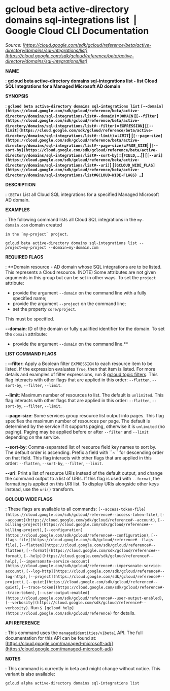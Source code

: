 # gcloud beta active-directory domains sql-integrations list  |  Google Cloud CLI Documentation

*Source: [https://cloud.google.com/sdk/gcloud/reference/beta/active-directory/domains/sql-integrations/list](https://cloud.google.com/sdk/gcloud/reference/beta/active-directory/domains/sql-integrations/list)*

**NAME**

: **gcloud beta active-directory domains sql-integrations list - list Cloud SQL Integrations for a Managed Microsoft AD domain**

**SYNOPSIS**

: **`gcloud beta active-directory domains sql-integrations list` `[--domain](https://cloud.google.com/sdk/gcloud/reference/beta/active-directory/domains/sql-integrations/list#--domain)`=`DOMAIN` [`[--filter](https://cloud.google.com/sdk/gcloud/reference/beta/active-directory/domains/sql-integrations/list#--filter)`=`EXPRESSION`] [`[--limit](https://cloud.google.com/sdk/gcloud/reference/beta/active-directory/domains/sql-integrations/list#--limit)`=`LIMIT`] [`[--page-size](https://cloud.google.com/sdk/gcloud/reference/beta/active-directory/domains/sql-integrations/list#--page-size)`=`PAGE_SIZE`] [`[--sort-by](https://cloud.google.com/sdk/gcloud/reference/beta/active-directory/domains/sql-integrations/list#--sort-by)`=[`FIELD`,…]] [`[--uri](https://cloud.google.com/sdk/gcloud/reference/beta/active-directory/domains/sql-integrations/list#--uri)`] [`[GCLOUD_WIDE_FLAG](https://cloud.google.com/sdk/gcloud/reference/beta/active-directory/domains/sql-integrations/list#GCLOUD-WIDE-FLAGS) …`]**

**DESCRIPTION**

: `(BETA)` List all Cloud SQL integrations for a specified Managed
Microsoft AD domain.

**EXAMPLES**

: The following command lists all Cloud SQL integrations in the
`my-domain.com` domain created
```
in the `my-project` project.
```

```
gcloud beta active-directory domains sql-integrations list --project=my-project --domain=my-domain.com
```

**REQUIRED FLAGS**

: **Domain resource - AD domain whose SQL integrations are to be listed. This
represents a Cloud resource. (NOTE) Some attributes are not given arguments in
this group but can be set in other ways.
To set the `project` attribute:

- provide the argument `--domain` on the command line with a fully
specified name;
- provide the argument `--project` on the command line;
- set the property `core/project`.

This must be specified.

**--domain**:
ID of the domain or fully qualified identifier for the domain.
To set the `domain` attribute:

- provide the argument `--domain` on the command line.**

**LIST COMMAND FLAGS**

: **--filter**:
Apply a Boolean filter `EXPRESSION` to each resource item
to be listed. If the expression evaluates `True`, then that item is
listed. For more details and examples of filter expressions, run $ [gcloud topic filters](https://cloud.google.com/sdk/gcloud/reference/topic/filters). This flag
interacts with other flags that are applied in this order:
`--flatten`, `--sort-by`, `--filter`,
`--limit`.

**--limit**:
Maximum number of resources to list. The default is `unlimited`. This
flag interacts with other flags that are applied in this order:
`--flatten`, `--sort-by`, `--filter`,
`--limit`.

**--page-size**:
Some services group resource list output into pages. This flag specifies the
maximum number of resources per page. The default is determined by the service
if it supports paging, otherwise it is `unlimited` (no paging).
Paging may be applied before or after `--filter` and
`--limit` depending on the service.

**--sort-by**:
Comma-separated list of resource field key names to sort by. The default order
is ascending. Prefix a field with ``~´´ for descending order on that
field. This flag interacts with other flags that are applied in this order:
`--flatten`, `--sort-by`, `--filter`,
`--limit`.

**--uri**:
Print a list of resource URIs instead of the default output, and change the
command output to a list of URIs. If this flag is used with
`--format`, the formatting is applied on this URI list. To display
URIs alongside other keys instead, use the `uri()` transform.

**GCLOUD WIDE FLAGS**

: These flags are available to all commands: `[--access-token-file](https://cloud.google.com/sdk/gcloud/reference#--access-token-file)`,
`[--account](https://cloud.google.com/sdk/gcloud/reference#--account)`, `[--billing-project](https://cloud.google.com/sdk/gcloud/reference#--billing-project)`,
`[--configuration](https://cloud.google.com/sdk/gcloud/reference#--configuration)`,
`[--flags-file](https://cloud.google.com/sdk/gcloud/reference#--flags-file)`,
`[--flatten](https://cloud.google.com/sdk/gcloud/reference#--flatten)`, `[--format](https://cloud.google.com/sdk/gcloud/reference#--format)`, `[--help](https://cloud.google.com/sdk/gcloud/reference#--help)`, `[--impersonate-service-account](https://cloud.google.com/sdk/gcloud/reference#--impersonate-service-account)`,
`[--log-http](https://cloud.google.com/sdk/gcloud/reference#--log-http)`,
`[--project](https://cloud.google.com/sdk/gcloud/reference#--project)`, `[--quiet](https://cloud.google.com/sdk/gcloud/reference#--quiet)`, `[--trace-token](https://cloud.google.com/sdk/gcloud/reference#--trace-token)`, `[--user-output-enabled](https://cloud.google.com/sdk/gcloud/reference#--user-output-enabled)`,
`[--verbosity](https://cloud.google.com/sdk/gcloud/reference#--verbosity)`.
Run `$ [gcloud help](https://cloud.google.com/sdk/gcloud/reference)` for details.

**API REFERENCE**

: This command uses the `managedidentities/v1beta1` API. The full
documentation for this API can be found at: [https://cloud.google.com/managed-microsoft-ad/](https://cloud.google.com/managed-microsoft-ad/)

**NOTES**

: This command is currently in beta and might change without notice. This variant
is also available:

```
gcloud alpha active-directory domains sql-integrations list
```